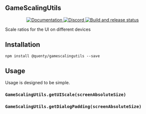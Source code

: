 ## GameScalingUtils
<div align="center">
  <a href="http://quenty.github.io/api/">
    <img src="https://img.shields.io/badge/docs-website-green.svg" alt="Documentation" />
  </a>
  <a href="https://discord.gg/mhtGUS8">
    <img src="https://img.shields.io/badge/discord-nevermore-blue.svg" alt="Discord" />
  </a>
  <a href="https://github.com/Quenty/NevermoreEngine/actions">
    <img src="https://github.com/Quenty/NevermoreEngine/actions/workflows/build.yml/badge.svg" alt="Build and release status" />
  </a>
</div>

Scale ratios for the UI on different devices

## Installation
```
npm install @quenty/gamescalingutils --save
```

## Usage
Usage is designed to be simple.

### `GameScalingUtils.getUIScale(screenAbsoluteSize)`

### `GameScalingUtils.getDialogPadding(screenAbsoluteSize)`

